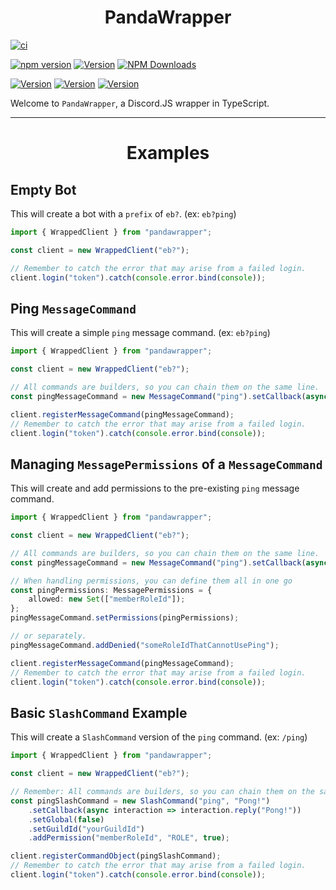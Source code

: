 <div align="center"><h1> PandaWrapper </h1></div>

[![ci](https://github.com/RSA-Bots/PandaWrapper/actions/workflows/ci.yml/badge.svg)](https://github.com/RSA-Bots/PandaWrapper/actions/workflows/ci.yml)

[![npm version](https://badge.fury.io/js/pandawrapper.svg)](https://badge.fury.io/js/pandawrapper)
[![Version](https://img.shields.io/badge/npm_beta-v0.1.0--beta.12a-yellow.svg)](https://badge.fury.io/js/pandawrapper)
[![NPM Downloads](https://img.shields.io/npm/dt/pandawrapper.svg)](https://www.npmjs.com/package/pandawrapper)

[![Version](https://img.shields.io/badge/Github_Master-v0.0.0-red.svg)](https://github.com/RSA-Bots/PandaWrapper/tree/master)
[![Version](https://img.shields.io/badge/Github_Develop-v0.1.0--beta.12a-yellow.svg)](https://github.com/RSA-Bots/PandaWrapper/tree/develop)
[![Version](https://img.shields.io/badge/Discord.js_Version-v13.1-brightgreen.svg)](https://discord.js.org)

Welcome to `PandaWrapper`, a Discord.JS wrapper in TypeScript.

<hr>
<div align="center"><h1>Examples</h1></div>

## Empty Bot
This will create a bot with a `prefix` of `eb?`. (ex: `eb?ping`)

```ts
import { WrappedClient } from "pandawrapper";

const client = new WrappedClient("eb?");

// Remember to catch the error that may arise from a failed login.
client.login("token").catch(console.error.bind(console));
```

## Ping `MessageCommand`
This will create a simple `ping` message command. (ex: `eb?ping`)

```ts
import { WrappedClient } from "pandawrapper";

const client = new WrappedClient("eb?");

// All commands are builders, so you can chain them on the same line.
const pingMessageCommand = new MessageCommand("ping").setCallback(async message => message.reply("Pong!"));

client.registerMessageCommand(pingMessageCommand);
// Remember to catch the error that may arise from a failed login.
client.login("token").catch(console.error.bind(console));
```

## Managing `MessagePermissions` of a `MessageCommand`
This will create and add permissions to the pre-existing `ping` message command.

```ts
import { WrappedClient } from "pandawrapper";

const client = new WrappedClient("eb?");

// All commands are builders, so you can chain them on the same line.
const pingMessageCommand = new MessageCommand("ping").setCallback(async message => message.reply("Pong!"));

// When handling permissions, you can define them all in one go
const pingPermissions: MessagePermissions = {
	allowed: new Set(["memberRoleId"]);
};
pingMessageCommand.setPermissions(pingPermissions);

// or separately.
pingMessageCommand.addDenied("someRoleIdThatCannotUsePing");

client.registerMessageCommand(pingMessageCommand);
// Remember to catch the error that may arise from a failed login.
client.login("token").catch(console.error.bind(console));
```

## Basic `SlashCommand` Example
This will create a `SlashCommand` version of the `ping` command. (ex: `/ping`)

```ts
import { WrappedClient } from "pandawrapper";

const client = new WrappedClient("eb?");

// Remember: All commands are builders, so you can chain them on the same line.
const pingSlashCommand = new SlashCommand("ping", "Pong!")
	.setCallback(async interaction => interaction.reply("Pong!"))
	.setGlobal(false)
	.setGuildId("yourGuildId")
	.addPermission("memberRoleId", "ROLE", true);

client.registerCommandObject(pingSlashCommand);
// Remember to catch the error that may arise from a failed login.
client.login("token").catch(console.error.bind(console));
```
